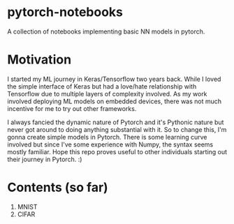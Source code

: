 # pytorch-notebooks
A collection of notebooks implementing basic NN models in pytorch.

# Motivation
I started my ML journey in Keras/Tensorflow two years back. While I loved the simple interface of Keras but had a love/hate relationship with
Tensorflow due to multiple layers of complexity involved. As my work involved deploying ML models on embedded devices, there was not much incentive for me to try out other frameworks.

I always fancied the dynamic nature of Pytorch and it's Pythonic nature but never got around to doing anything substantial with it.
So to change this, I'm gonna create simple models in Pytorch.
There is some learning curve involved but since I've some experience with Numpy, the syntax seems mostly familiar.
Hope this repo proves useful to other individuals starting out their journey in Pytorch. :)

# Contents (so far)
1. MNIST
2. CIFAR
